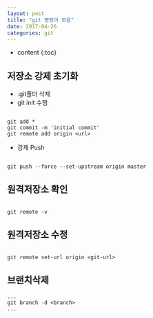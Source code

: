 ```yaml
---
layout: post
title: "git 명령어 모음"
date: 2017-04-26
categories: git
---
```


* content
{:toc}

## 저장소 강제 초기화

- .git폴더 삭제
- git init 수행

```

git add *
git commit -m 'initial commit'
git remote add origin <url>

```

- 강제 Push

```

git push --force --set-upstream origin master

```

## 원격저장소 확인

```

git remote -v

```

## 원격저장소 수정

```

git remote set-url origin <git-url> 

```

## 브랜치삭제

```
...
git branch -d <branch>
...
```